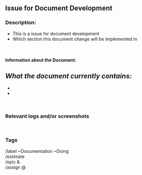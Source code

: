 ## __Issue for Document Development__
### Description: 
<!-- Please bullet point below this document change involves -->
- This is a issue for document development
- Which section this document change will be implemented in 

<br>

#### __Information about the Document:__
_What the document currently contains:_  
-  
-  
-  


<br>

### Relevant logs and/or screenshots

<!--(Paste any relevant logs - please use code blocks ```` ``` ```` )-->
<br>


### __Tags__
<!-- Please fill in this section accordingly. Make sure that you copy and paste this section into the comments section below in the issue template -->

/label ~Documentation ~Doing <br>
/estimate <!--Put in the time --> <br>
/epic &<!--Put in epic here - this should autofill--><br>
/assign @<!--put author's tag here--> <br>